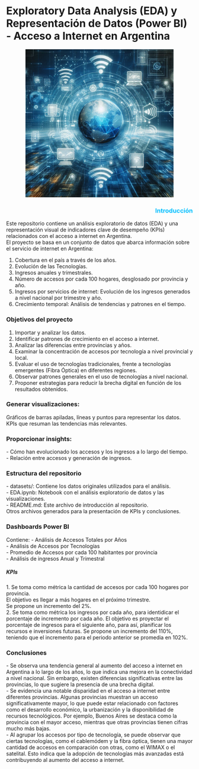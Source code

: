 # Exploratory Data Analysis (EDA) y Representación de Datos (Power BI) - Acceso a Internet en Argentina
<div align="center"> <img src="https://github.com/dianitafeliz/Power-BI-EDA-Internet-PI-Henry/blob/main/datasets/internet.jpeg" alt="Texto Alternativo" width="400" height="400"> </div>

<h3 style="color:#00BFFF; text-align:right;">Introducción</h3>

Este repositorio contiene un análisis exploratorio de datos (EDA) y una representación visual de indicadores clave de desempeño (KPIs) relacionados con el acceso a internet en Argentina.<br> El proyecto se basa en un conjunto de datos que abarca información sobre el servicio de internet en Argentina:<br>
<ol>
<li>Cobertura en el país a través de los años.</li>
<li>Evolución de las Tecnologías.</li>
<li>Ingresos anuales y trimestrales.</li>
<li>Número de accesos por cada 100 hogares, desglosado por provincia y año.</li>
<li>Ingresos por servicios de internet: Evolución de los ingresos generados a nivel nacional por trimestre y año.</li>
<li>Crecimiento temporal: Análisis de tendencias y patrones en el tiempo.</li>
</ol>
<h3>Objetivos del proyecto</h3>
<ol>
<li>Importar y analizar los datos.</li>
<li>Identificar patrones de crecimiento en el acceso a internet.</li>
<li>Analizar las diferencias entre provincias y años.</li>
 <li> Examinar la concentración de accesos por tecnología a nivel provincial y local.</li>
 <li> Evaluar el uso de tecnologías tradicionales, frente a tecnologías emergentes (Fibra Óptica) en diferentes regiones.</li>
 <li> Observar patrones generales en el uso de tecnologías a nivel nacional.</li>
 <li> Proponer estrategias para reducir la brecha digital en función de los resultados obtenidos.</li>
</ol>
<h3>Generar visualizaciones:</h3>
Gráficos de barras apiladas, líneas y puntos para representar los datos.<br>
KPIs que resuman las tendencias más relevantes.
<h3>Proporcionar insights:</h3>
- Cómo han evolucionado los accesos y los ingresos a lo largo del tiempo.<br>
- Relación entre accesos y generación de ingresos.<br>
<h3>Estructura del repositorio</h3>
- datasets/: Contiene los datos originales utilizados para el análisis.<br>
- EDA.ipynb: Notebook con el análisis exploratorio de datos y las visualizaciones.<br>
- README.md: Este archivo de introducción al repositorio.<br>
Otros archivos generados para la presentación de KPIs y conclusiones.<br>

<h3>Dashboards Power BI</h3>
Contiene:
- Análisis de Accesos Totales por Años<br>
- Análisis de Accesos por Tecnologías<br>
- Promedio de Accesos por cada 100 habitantes por provincia<br>
- Análisis de ingresos Anual y Trimestral<br>

<h5>KPIs</h5>
1. Se toma como métrica la cantidad de accesos por cada 100 hogares por provincia.<br>
El objetivo es llegar a más hogares en el próximo trimestre.<br>
Se propone un incremento del 2%. <br>
2. Se toma como métrica los ingresos por cada año, para identidicar el porcentaje de incremento por cada año.
El objetivo es proyectar el porcentaje de ingresos para el siguiente año, para así, planificar los recursos e inversiones futuras.
Se propone un incremento del 110%, teniendo que el incremento para el periodo anterior se promedia en 102%.

<h3>Conclusiones</h3>
- Se observa una tendencia general al aumento del acceso a internet en Argentina a lo largo de los años, lo que indica una mejora en la conectividad a nivel nacional. Sin embargo, existen diferencias significativas entre las provincias, lo que sugiere la presencia de una brecha digital.<br>
- Se evidencia una notable disparidad en el acceso a internet entre diferentes provincias. Algunas provincias muestran un acceso significativamente mayor, lo que puede estar relacionado con factores como el desarrollo económico, la urbanización y la disponibilidad de recursos tecnológicos. Por ejemplo, Buenos Aires se destaca como la provincia con el mayor acceso, mientras que otras provincias tienen cifras mucho más bajas.<br>
- Al agrupar los accesos por tipo de tecnología, se puede observar que ciertas tecnologías, como el cablemódem y la fibra óptica, tienen una mayor cantidad de accesos en comparación con otras, como el WIMAX o el satelital. Esto indica que la adopción de tecnologías más avanzadas está contribuyendo al aumento del acceso a internet.




